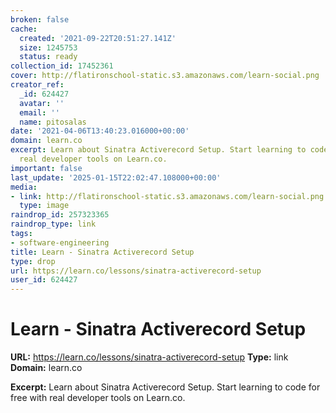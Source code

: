 ```yaml
---
broken: false
cache:
  created: '2021-09-22T20:51:27.141Z'
  size: 1245753
  status: ready
collection_id: 17452361
cover: http://flatironschool-static.s3.amazonaws.com/learn-social.png
creator_ref:
  _id: 624427
  avatar: ''
  email: ''
  name: pitosalas
date: '2021-04-06T13:40:23.016000+00:00'
domain: learn.co
excerpt: Learn about Sinatra Activerecord Setup. Start learning to code for free with
  real developer tools on Learn.co.
important: false
last_update: '2025-01-15T22:02:47.108000+00:00'
media:
- link: http://flatironschool-static.s3.amazonaws.com/learn-social.png
  type: image
raindrop_id: 257323365
raindrop_type: link
tags:
- software-engineering
title: Learn - Sinatra Activerecord Setup
type: drop
url: https://learn.co/lessons/sinatra-activerecord-setup
user_id: 624427
---
```


# Learn - Sinatra Activerecord Setup

**URL:** https://learn.co/lessons/sinatra-activerecord-setup
**Type:** link
**Domain:** learn.co

**Excerpt:** Learn about Sinatra Activerecord Setup. Start learning to code for free with real developer tools on Learn.co.

